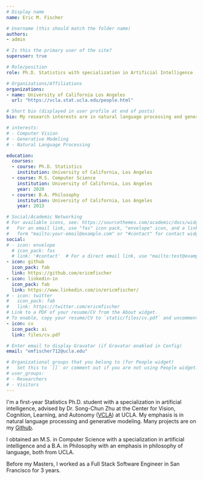 ```yaml
---
# Display name
name: Eric M. Fischer

# Username (this should match the folder name)
authors:
- admin

# Is this the primary user of the site?
superuser: true

# Role/position
role: Ph.D. Statistics with specialization in Artificial Intelligence

# Organizations/Affiliations
organizations:
- name: University of California Los Angeles
  url: "https://vcla.stat.ucla.edu/people.html"

# Short bio (displayed in user profile at end of posts)
bio: My research interests are in natural language processing and generative modeling.

# interests:
# - Computer Vision
# - Generative Modeling
# - Natural Language Processing

education:
  courses:
  - course: Ph.D. Statistics
    institution: University of California, Los Angeles
  - course: M.S. Computer Science
    institution: University of California, Los Angeles
    year: 2020
  - course: B.A. Philosophy
    institution: University of California, Los Angeles
    year: 2013

# Social/Academic Networking
# For available icons, see: https://sourcethemes.com/academic/docs/widgets/#icons
#   For an email link, use "fas" icon pack, "envelope" icon, and a link in the
#   form "mailto:your-email@example.com" or "#contact" for contact widget.
social:
# - icon: envelope
  # icon_pack: fas
  # link: '#contact'  # For a direct email link, use "mailto:test@example.org".
- icon: github
  icon_pack: fab
  link: https://github.com/ericmfischer
- icon: linkedin-in
  icon_pack: fab
  link: https://www.linkedin.com/in/ericmfischer/
# - icon: twitter
#   icon_pack: fab
#   link: https://twitter.com/ericmfischer
# Link to a PDF of your resume/CV from the About widget.
# To enable, copy your resume/CV to `static/files/cv.pdf` and uncomment the lines below.
- icon: cv
  icon_pack: ai
  link: files/cv.pdf

# Enter email to display Gravatar (if Gravatar enabled in Config)
email: "emfischer712@ucla.edu"

# Organizational groups that you belong to (for People widget)
#   Set this to `[]` or comment out if you are not using People widget.
# user_groups:
# - Researchers
# - Visitors
---
```


I'm a first-year Statistics Ph.D. student with a specialization in artificial intelligence, advised by Dr. Song-Chun Zhu at the Center for Vision, Cognition, Learning, and Autonomy ([VCLA](https://vcla.stat.ucla.edu/projects.html)) at UCLA. My emphasis is in natural language processing and generative modeling. Many projects are on my [Github](https://www.github.com/EricMFischer).

I obtained an M.S. in Computer Science with a specialization in artificial intelligence and a B.A. in Philosophy with an emphasis in philosophy of language, both from UCLA.

Before my Masters, I worked as a Full Stack Software Engineer in San Francisco for 3 years.
